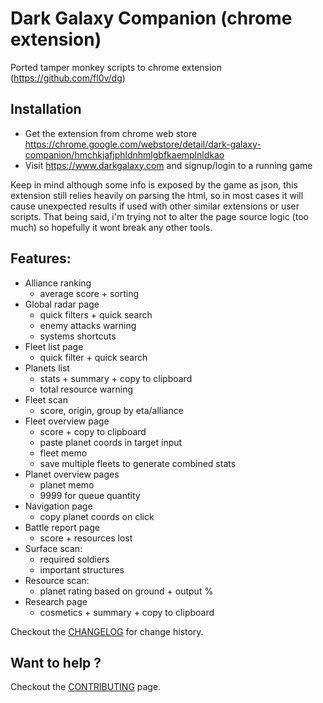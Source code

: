 # Dark Galaxy Companion (chrome extension)

Ported tamper monkey scripts to chrome extension (https://github.com/fl0v/dg)

## Installation
- Get the extension from chrome web store https://chrome.google.com/webstore/detail/dark-galaxy-companion/hmchkjafjphldnhmlgbfkaemplnldkao
- Visit https://www.darkgalaxy.com and signup/login to a running game

Keep in mind although some info is exposed by the game as json, this extension still relies heavily on parsing the html,
so in most cases it will cause unexpected results if used with other similar extensions or user scripts.
That being said, i'm trying not to alter the page source logic (too much) so hopefully it wont break any other tools.

## Features:
- Alliance ranking
  - average score + sorting
- Global radar page
  - quick filters + quick search
  - enemy attacks warning
  - systems shortcuts
- Fleet list page
  - quick filter + quick search
- Planets list
  - stats + summary + copy to clipboard
  - total resource warning
- Fleet scan
  - score, origin, group by eta/alliance
- Fleet overview page
  - score + copy to clipboard
  - paste planet coords in target input
  - fleet memo
  - save multiple fleets to generate combined stats
- Planet overview pages
  - planet memo
  - 9999 for queue quantity
- Navigation page
  - copy planet coords on click
- Battle report page
  - score + resources lost
- Surface scan:
  - required soldiers
  - important structures
- Resource scan:
  - planet rating based on ground + output %
- Research page
  - cosmetics + summary + copy to clipboard

Checkout the [CHANGELOG](CHANGELOG.md) for change history.

## Want to help ?
Checkout the [CONTRIBUTING](CONTRIBUTING.md) page.
